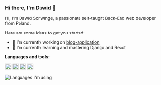 ### Hi there, I'm Dawid 👋

Hi, I'm Dawid Schwinge, a passionate self-taught Back-End web developer from Poland.

Here are some ideas to get you started:

- 🔭 I’m currently working on [blog-application](https://github.com/xdawxd/blog)
- 🌱 I’m currently learning and mastering Django and React 

**Languages and tools:**

<code><img height="20" src="https://user-images.githubusercontent.com/58686770/117436962-dc57d700-af2f-11eb-977a-7ae1a9e90bde.png"></code>
<code><img height="20" src="https://user-images.githubusercontent.com/58686770/117437138-1a54fb00-af30-11eb-9617-48b28eb70aa5.jpg"></code>
<code><img height="20" src="https://user-images.githubusercontent.com/58686770/117437185-2a6cda80-af30-11eb-9b94-97c9bdb5c5d4.png"></code>
<code><img height="20" src="https://user-images.githubusercontent.com/58686770/117437194-2ccf3480-af30-11eb-83aa-27ce54bcdf0b.png"></code>

![Languages I'm using](https://github-readme-stats-anuraghazra1.vercel.app/api/top-langs/?username=xdawxd&layout=compact&theme=material-palenight)

